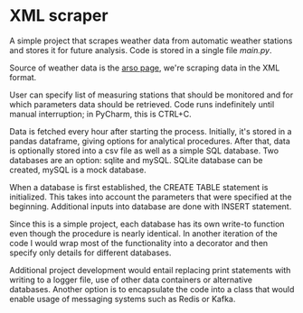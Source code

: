 # XML scraper

A simple project that scrapes weather data from automatic weather stations and stores it for future analysis. Code is stored in a single file *main.py*.

Source of weather data is the [arso page](https://meteo.arso.gov.si/met/sl/service/), we're scraping data in the XML format.

User can specify list of measuring stations that should be monitored and for which parameters data should be retrieved. Code runs indefinitely until manual interruption; in PyCharm, this is CTRL+C.

Data is fetched every hour after starting the process. Initially, it's stored in a pandas dataframe, giving options for analytical procedures. After that, data is optionally stored into a csv file as well as a simple SQL database. Two databases are an option: sqlite and mySQL. SQLite database can be created, mySQL is a mock database.

When a database is first established, the CREATE TABLE statement is initialized. This takes into account the parameters that were specified at the beginning. Additional inputs into database are done with INSERT statement.

Since this is a simple project, each database has its own write-to function even though the procedure is nearly identical. In another iteration of the code I would wrap most of the functionality into a decorator and then specify only details for different databases.

Additional project development would entail replacing print statements with writing to a logger file, use of other data containers or alternative databases. Another option is to encapsulate the code into a class that would enable usage of messaging systems such as Redis or Kafka.